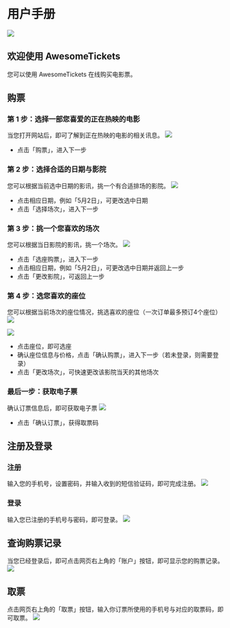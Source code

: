 # 用户手册

![](../img/0.png)

## 欢迎使用 AwesomeTickets
您可以使用 AwesomeTickets 在线购买电影票。

## 购票

### 第 1 步：选择一部您喜爱的正在热映的电影
当您打开网站后，即可了解到正在热映的电影的相关讯息。
![](../img/1-1-1.png)

- 点击「购票」，进入下一步

### 第 2 步：选择合适的日期与影院
您可以根据当前选中日期的影讯，挑一个有合适排场的影院。
![](../img/1-2-1.png)

- 点击相应日期，例如「5月2日」，可更改选中日期
- 点击「选择场次」，进入下一步

### 第 3 步：挑一个您喜欢的场次
您可以根据当日影院的影讯，挑一个场次。
![](../img/1-3-1.png)

- 点击「选座购票」，进入下一步
- 点击相应日期，例如「5月2日」，可更改选中日期并返回上一步
- 点击「更改影院」，可返回上一步

### 第 4 步：选您喜欢的座位
您可以根据当前场次的座位情况，挑选喜欢的座位（一次订单最多预订4个座位）
![](../img/1-4-1.png)

![](../img/1-4-2.png)

- 点击座位，即可选座
- 确认座位信息与价格，点击「确认购票」，进入下一步（若未登录，则需要登录）
- 点击「更改场次」，可快速更改该影院当天的其他场次

### 最后一步：获取电子票
确认订票信息后，即可获取电子票
![](../img/1-5-1.png)

- 点击「确认订票」，获得取票码

## 注册及登录

### 注册
输入您的手机号，设置密码，并输入收到的短信验证码，即可完成注册。
![](../img/2-1.png)

### 登录
输入您已注册的手机号与密码，即可登录。
![](../img/2-2.png)

## 查询购票记录
当您已经登录后，即可点击网页右上角的「账户」按钮，即可显示您的购票记录。
![](../img/3-1.png)

## 取票
点击网页右上角的「取票」按钮，输入你订票所使用的手机号与对应的取票码，即可取票。
![](../img/4-1.png)
